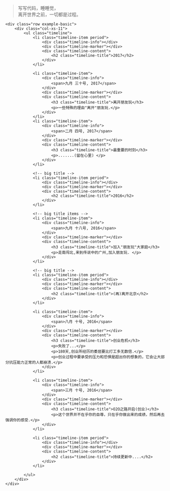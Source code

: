 > 写写代码，睡睡觉，  
> 离开世界之前，一切都是过程。



<div class="container-fluid2">

    <div class="row example-basic">
        <div class="col-xs-11">
            <ul class="timeline">
                <li class="timeline-item period">
                    <div class="timeline-info"></div>
                    <div class="timeline-marker"></div>
                    <div class="timeline-content">
                        <h2 class="timeline-title">2017</h2>
                    </div>
                </li>
                
                <li class="timeline-item">
                    <div class="timeline-info">
                        <span>九月 三十号, 2017</span>
                    </div>
                    <div class="timeline-marker"></div>
                    <div class="timeline-content">
                        <h3 class="timeline-title">离开朋友玩</h3>
                        <p>一些特殊的理由"离开"朋友玩.</p>
                    </div>
                </li>
                <li class="timeline-item">
                    <div class="timeline-info">
                        <span>二月 四号, 2017</span>
                    </div>
                    <div class="timeline-marker"></div>
                    <div class="timeline-content">
                        <h3 class="timeline-title">最重要的时刻</h3>
                        <p>.......(留在心里) </p>
                    </div>
                </li>
                
                <!-- big title -->
                <li class="timeline-item period">
                    <div class="timeline-info"></div>
                    <div class="timeline-marker"></div>
                    <div class="timeline-content">
                        <h2 class="timeline-title">2016</h2>
                    </div>
                </li>
                
                <!-- big title items -->
                <li class="timeline-item">
                    <div class="timeline-info">
                        <span>九月 十八号, 2016</span>
                    </div>
                    <div class="timeline-marker"></div>
                    <div class="timeline-content">
                        <h3 class="timeline-title">加入"朋友玩"大家庭</h3>
                        <p>走南闯北,来到传说中的广州,加入朋友玩. </p>
                    </div>
                </li>
                
                <!-- big title -->
                <li class="timeline-item period">
                    <div class="timeline-info"></div>
                    <div class="timeline-marker"></div>
                    <div class="timeline-content">
                        <h2 class="timeline-title">(再)离开北京</h2>
                    </div>
                </li>
                
                <li class="timeline-item">
                    <div class="timeline-info">
                        <span>八月 十号, 2016</span>
                    </div>
                    <div class="timeline-marker"></div>
                    <div class="timeline-content">
                        <h3 class="timeline-title">创业危机</h3>
                        <p>失败了...</p>
                        <p>180天,创业所经历的委屈要比打工多无数倍.</p>
                        <p>创业过程中要承受的压力和恐惧是超出你的想象的，它会让大部分抗压能力正常的人都崩溃.</p>
                    </div>
                </li>
                
                <li class="timeline-item">
                    <div class="timeline-info">
                        <span>三月 十号, 2016</span>
                    </div>
                    <div class="timeline-marker"></div>
                    <div class="timeline-content">
                        <h3 class="timeline-title">O2O之路开启(创业)</h3>
                        <p>这个世界并不在乎你的自尊，只在乎你做出来的成绩，然后再去强调你的感受.</p>
                    </div>
                </li>
                
                <li class="timeline-item period">
                    <div class="timeline-info"></div>
                    <div class="timeline-marker"></div>
                    <div class="timeline-content">
                        <h2 class="timeline-title">持续更新中....</h2>
                    </div>
                </li>
                
            </ul>
        </div>
    </div>
</div>